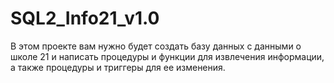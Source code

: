 # SQL2_Info21_v1.0
В этом проекте вам нужно будет создать базу данных с данными о школе 21 и написать процедуры и функции для извлечения информации, а также процедуры и триггеры для ее изменения.
